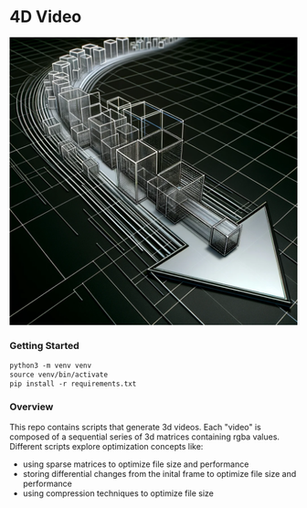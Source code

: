 # 4D Video

![Visualization](/assets/example.png)

### Getting Started

```
python3 -m venv venv
source venv/bin/activate
pip install -r requirements.txt
```

### Overview

This repo contains scripts that generate 3d videos. Each "video" is composed of a sequential series of 3d matrices containing rgba values. Different scripts explore optimization concepts like:

- using sparse matrices to optimize file size and performance
- storing differential changes from the inital frame to optimize file size and performance
- using compression techniques to optimize file size
